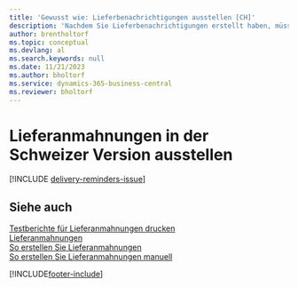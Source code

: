 ```yaml
---
title: 'Gewusst wie: Lieferbenachrichtigungen ausstellen [CH]'
description: 'Nachdem Sie Lieferbenachrichtigungen erstellt haben, müssen Sie sie registrieren und ausdrucken, sodass Sie Mahnungen an Kreditoren verschicken können.'
author: brentholtorf
ms.topic: conceptual
ms.devlang: al
ms.search.keywords: null
ms.date: 11/21/2023
ms.author: bholtorf
ms.service: dynamics-365-business-central
ms.reviewer: bholtorf
---
```

# Lieferanmahnungen in der Schweizer Version ausstellen

[!INCLUDE [delivery-reminders-issue](../includes/ATCHDE/delivery-reminders-issue.md)]

## Siehe auch 

[Testberichte für Lieferanmahnungen drucken](how-to-print-test-reports-for-delivery-reminders.md)  
[Lieferanmahnungen](delivery-reminders.md)  
[So erstellen Sie Lieferanmahnungen](how-to-generate-delivery-reminders.md)  
[So erstellen Sie Lieferanmahnungen manuell](how-to-create-delivery-reminders-manually.md)  


[!INCLUDE[footer-include](../../includes/footer-banner.md)]